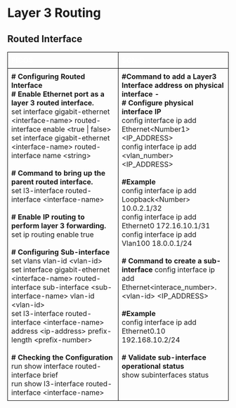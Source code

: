 # Layer 3 Routing
## Routed Interface

<style>
  table {
    border-collapse: collapse;
    table-layout: fixed;
    width: 100%;
  }

  th, td {
    border: 1px solid black;
    padding: 8px;
    text-align: left;
    vertical-align: top;
    word-wrap: break-word;
    width: 50%; 
  }

  th {
    color: white;
    background-color: ;
  }
</style>

<table>
<tr>
<th>PICOS</th>
<th>SONiC</th>
</tr>
<tr>
<td>
<b># Configuring Routed Interface</b><br>
<b># Enable Ethernet port as a layer 3 routed interface.</b><br>
 set interface gigabit-ethernet &lt;interface-name> routed-interface enable &lt;true | false><br>
set interface gigabit-ethernet &lt;interface-name> routed-interface name &lt;string><br>
</br>
<b># Command to bring up the parent routed interface.</b><br> 
 set l3-interface routed-interface &lt;interface-name><br>
</br>
<b>#  Enable IP routing to perform layer 3 forwarding.</b><br>
 set ip routing enable true<br>
</br>
<b># Configuring Sub-interface</b><br>
set vlans vlan-id &lt;vlan-id><br>
set interface gigabit-ethernet &lt;interface-name> routed-interface sub-interface &lt;sub-interface-name> vlan-id &lt;vlan-id><br>
set l3-interface routed-interface &lt;interface-name> address &lt;ip-address> prefix-length &lt;prefix-number><br>
</br>
<b># Checking the Configuration</b><br>
run show interface routed-interface brief<br> 
run show l3-interface routed-interface &lt;interface-name> 

</td>
<td>
<b>#Command to add a Layer3 Interface address on physical interface -</b><br>
<b># Configure physical interface IP</b> <br>
config interface ip add Ethernet&lt;Number1> &lt;IP_ADDRESS><br>
config interface ip add &lt;vlan_number> &lt;IP_ADDRESS><br>
<br>
<b>#Example</b><br>
config interface ip add Loopback&lt;Number> 10.0.2.1/32<br>
config interface ip add Ethernet0 172.16.10.1/31<br>
config interface ip add Vlan100 18.0.0.1/24<Br>
</br>
<b># Command to create a  sub-interface</b> 
config interface ip add Ethernet&lt;interace_number>.&lt;vlan-id> &lt;IP_ADDRESS><br> 
</br>
<b>#Example</b><br>
config interface ip add Ethernet0.10 192.168.10.2/24<br>
</br>
<b># Validate sub-interface operational status</b><br> 
show subinterfaces status<br>

</td>
</tr>
</table>